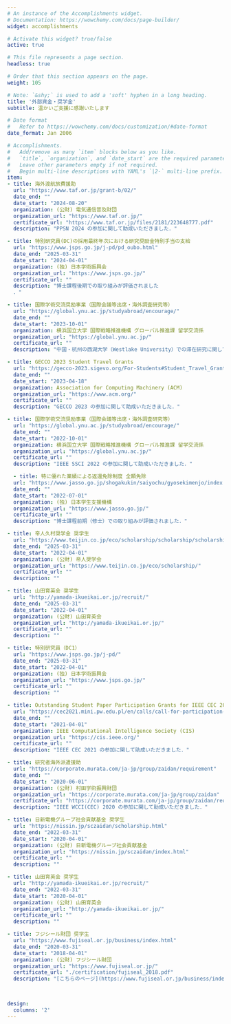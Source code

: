 ```yaml
---
# An instance of the Accomplishments widget.
# Documentation: https://wowchemy.com/docs/page-builder/
widget: accomplishments

# Activate this widget? true/false
active: true

# This file represents a page section.
headless: true

# Order that this section appears on the page.
weight: 105

# Note: `&shy;` is used to add a 'soft' hyphen in a long heading.
title: '外部資金・奨学金'
subtitle: 温かいご支援に感謝いたします

# Date format
#   Refer to https://wowchemy.com/docs/customization/#date-format
date_format: Jan 2006

# Accomplishments.
#   Add/remove as many `item` blocks below as you like.
#   `title`, `organization`, and `date_start` are the required parameters.
#   Leave other parameters empty if not required.
#   Begin multi-line descriptions with YAML's `|2-` multi-line prefix.
item:
- title: 海外渡航旅費援助
  url: "https://www.taf.or.jp/grant-b/02/"
  date_end: ""
  date_start: "2024-08-20"
  organization: (公財) 電気通信普及財団
  organization_url: "https://www.taf.or.jp/"
  certificate_url: "https://www.taf.or.jp/files/2181/223648777.pdf"
  description: "PPSN 2024 の参加に関して助成いただきました．"

- title: 特別研究員(DC)の採用最終年次における研究奨励金特別手当の支給
  url: "https://www.jsps.go.jp/j-pd/pd_oubo.html"
  date_end: "2025-03-31"
  date_start: "2024-04-01"
  organization: (独) 日本学術振興会
  organization_url: "https://www.jsps.go.jp/"
  certificate_url: ""
  description: "博士課程後期での取り組みが評価されました
  ．"

- title: 国際学術交流奨励事業（国際会議等出席・海外調査研究等）
  url: "https://global.ynu.ac.jp/studyabroad/encourage/"
  date_end: ""
  date_start: "2023-10-01"
  organization: 横浜国立大学 国際戦略推進機構 グローバル推進課 留学交流係
  organization_url: "https://global.ynu.ac.jp/"
  certificate_url: ""
  description: "中国・杭州の西湖大学（Westlake University）での滞在研究に関して助成いただきました．"

- title: GECCO 2023 Student Travel Grants
  url: "https://gecco-2023.sigevo.org/For-Students#Student_Travel_Grants"
  date_end: ""
  date_start: "2023-04-18"
  organization: Association for Computing Machinery (ACM)
  organization_url: "https://www.acm.org/"
  certificate_url: ""
  description: "GECCO 2023 の参加に関して助成いただきました．"

- title: 国際学術交流奨励事業（国際会議等出席・海外調査研究等）
  url: "https://global.ynu.ac.jp/studyabroad/encourage/"
  date_end: ""
  date_start: "2022-10-01"
  organization: 横浜国立大学 国際戦略推進機構 グローバル推進課 留学交流係
  organization_url: "https://global.ynu.ac.jp/"
  certificate_url: ""
  description: "IEEE SSCI 2022 の参加に関して助成いただきました．"

  - title: 特に優れた業績による返還免除制度 全額免除
  url: "https://www.jasso.go.jp/shogakukin/saiyochu/gyosekimenjo/index.html"
  date_end: ""
  date_start: "2022-07-01"
  organization: (独) 日本学生支援機構
  organization_url: "https://www.jasso.go.jp/"
  certificate_url: ""
  description: "博士課程前期（修士）での取り組みが評価されました．"

- title: 帝人久村奨学金 奨学生
  url: "https://www.teijin.co.jp/eco/scholarship/scholarship/scholarship.html"
  date_end: "2025-03-31"
  date_start: "2022-04-01"
  organization: (公財) 帝人奨学会
  organization_url: "https://www.teijin.co.jp/eco/scholarship/"
  certificate_url: ""
  description: ""

- title: 山田育英会 奨学生
  url: "http://yamada-ikueikai.or.jp/recruit/"
  date_end: "2025-03-31"
  date_start: "2022-04-01"
  organization: (公財) 山田育英会
  organization_url: "http://yamada-ikueikai.or.jp/"
  certificate_url: ""
  description: ""

- title: 特別研究員（DC1）
  url: "https://www.jsps.go.jp/j-pd/"
  date_end: "2025-03-31"
  date_start: "2022-04-01"
  organization: (独) 日本学術振興会
  organization_url: "https://www.jsps.go.jp/"
  certificate_url: ""
  description: ""

- title: Outstanding Student Paper Participation Grants for IEEE CEC 2021
  url: "https://cec2021.mini.pw.edu.pl/en/calls/call-for-participation-grants"
  date_end: ""
  date_start: "2021-04-01"
  organization: IEEE Computational Intelligence Society (CIS)
  organization_url: "https://cis.ieee.org/"
  certificate_url: ""
  description: "IEEE CEC 2021 の参加に関して助成いただきました．"

- title: 研究者海外派遣援助
  url: "https://corporate.murata.com/ja-jp/group/zaidan/requirement"
  date_end: ""
  date_start: "2020-06-01"
  organization: (公財) 村田学術振興財団
  organization_url: "https://corporate.murata.com/ja-jp/group/zaidan"
  certificate_url: "https://corporate.murata.com/ja-jp/group/zaidan/requirement/recipient/oversea/2020"
  description: "IEEE WCCI(CEC) 2020 の参加に関して助成いただきました．"

- title: 日新電機グループ社会貢献基金 奨学生
  url: "https://nissin.jp/sczaidan/scholarship.html"
  date_end: "2022-03-31"
  date_start: "2020-04-01"
  organization: (公財) 日新電機グループ社会貢献基金
  organization_url: "https://nissin.jp/sczaidan/index.html"
  certificate_url: ""
  description: ""

- title: 山田育英会 奨学生
  url: "http://yamada-ikueikai.or.jp/recruit/"
  date_end: "2022-03-31"
  date_start: "2020-04-01"
  organization: (公財) 山田育英会
  organization_url: "http://yamada-ikueikai.or.jp/"
  certificate_url: ""
  description: ""

- title: フジシール財団 奨学生
  url: "https://www.fujiseal.or.jp/business/index.html"
  date_end: "2020-03-31"
  date_start: "2018-04-01"
  organization: (公財) フジシール財団
  organization_url: "https://www.fujiseal.or.jp/"
  certificate_url: "./certification/fujiseal_2018.pdf"
  description: "[こちらのページ](https://www.fujiseal.or.jp/business/index.html)のほとんどの写真に私が写っています…😃"

  

design:
  columns: '2' 
---
```

